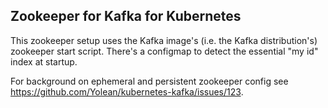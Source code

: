 ## Zookeeper for Kafka for Kubernetes

This zookeeper setup uses the Kafka image's (i.e. the Kafka distribution's)
zookeeper start script. There's a configmap to detect the essential "my id"
index at startup.

For background on ephemeral and persistent zookeeper config see
https://github.com/Yolean/kubernetes-kafka/issues/123.
